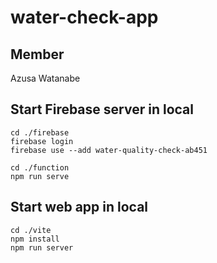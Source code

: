# water-check-app

## Member
Azusa Watanabe

## Start Firebase server in local
```commandline
cd ./firebase
firebase login
firebase use --add water-quality-check-ab451

cd ./function
npm run serve
```

## Start web app in local
```commandline
cd ./vite
npm install
npm run server
```